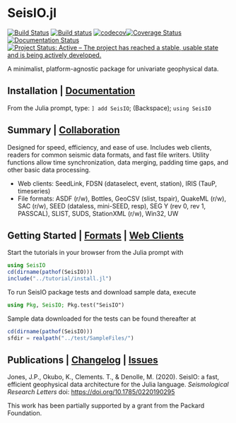 # SeisIO.jl
[![Build Status](https://travis-ci.org/jpjones76/SeisIO.jl.svg?branch=main)](https://travis-ci.org/jpjones76/SeisIO.jl) [![Build status](https://ci.appveyor.com/api/projects/status/ocilv0u1sy41m934/branch/master?svg=true)](https://ci.appveyor.com/project/jpjones76/seisio-jl/branch/master) [![codecov](https://codecov.io/gh/jpjones76/SeisIO.jl/branch/master/graph/badge.svg)](https://codecov.io/gh/jpjones76/SeisIO.jl)[![Coverage Status](https://coveralls.io/repos/github/jpjones76/SeisIO.jl/badge.svg?branch=master)](https://coveralls.io/github/jpjones76/SeisIO.jl?branch=master) [![Documentation Status](https://readthedocs.org/projects/seisio/badge/?version=latest)](https://seisio.readthedocs.io/en/latest/?badge=latest)
[![Project Status: Active – The project has reached a stable, usable state and is being actively developed.](https://www.repostatus.org/badges/latest/active.svg)](https://www.repostatus.org/#active)

A minimalist, platform-agnostic package for univariate geophysical data.

## Installation | [Documentation](http://seisio.readthedocs.org)
From the Julia prompt, type: `] add SeisIO`; (Backspace); `using SeisIO`

## Summary | [Collaboration](docs/CONTRIBUTE.md)
Designed for speed, efficiency, and ease of use. Includes web clients, readers for common seismic data formats, and fast file writers. Utility functions allow time synchronization, data merging, padding time gaps, and other basic data processing.

* Web clients: SeedLink, FDSN (dataselect, event, station), IRIS (TauP, timeseries)
* File formats: ASDF (r/w), Bottles, GeoCSV (slist, tspair), QuakeML (r/w), SAC (r/w), SEED (dataless, mini-SEED, resp), SEG Y (rev 0, rev 1, PASSCAL), SLIST, SUDS, StationXML (r/w), Win32, UW

## Getting Started | [Formats](docs/FORMATS.md) | [Web Clients](docs/WEB.md)
Start the tutorials in your browser from the Julia prompt with

```julia
using SeisIO
cd(dirname(pathof(SeisIO)))
include("../tutorial/install.jl")
```

To run SeisIO package tests and download sample data, execute

```julia
using Pkg, SeisIO; Pkg.test("SeisIO")
```

Sample data downloaded for the tests can be found thereafter at

```julia
cd(dirname(pathof(SeisIO))) 
sfdir = realpath("../test/SampleFiles/")
```

## Publications | [Changelog](docs/CHANGELOG.md) | [Issues](docs/ISSUES.md)
Jones, J.P.,  Okubo, K., Clements. T., \& Denolle, M. (2020). SeisIO: a fast, efficient geophysical data architecture for the Julia language. *Seismological Research Letters* doi: https://doi.org/10.1785/0220190295

This work has been partially supported by a grant from the Packard Foundation.
